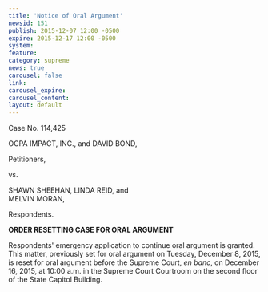 ```yaml
---
title: 'Notice of Oral Argument'
newsid: 151
publish: 2015-12-07 12:00 -0500
expire: 2015-12-17 12:00 -0500
system: 
feature: 
category: supreme 
news: true
carousel: false
link: 
carousel_expire: 
carousel_content: 
layout: default
---
```

<p>Case No. 114,425</p>
<p>OCPA IMPACT, INC., and DAVID BOND,</p>
<p>Petitioners,</p>
<p>vs.</p>
<p>SHAWN SHEEHAN, LINDA REID, and<br>
MELVIN MORAN,<p/>
<p>Respondents.</p>
<p><strong>ORDER RESETTING CASE FOR ORAL ARGUMENT</strong></p>
<p>Respondents' emergency application to continue oral argument is granted. This matter, previously set for oral argument on Tuesday, December 8, 2015, is reset for oral argument before the Supreme Court, <i>en banc</i>, on December 16, 2015, at 10:00 a.m. in the Supreme Court Courtroom on the second floor of the State Capitol Building.</p>